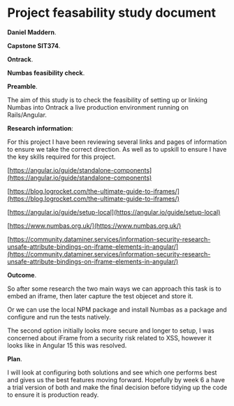 # Project feasability study document

**Daniel Maddern**.

**Capstone SIT374**.

**Ontrack**.

**Numbas feasibility check**.

**Preamble**.

The aim of this study is to check the feasibility of setting up or linking Numbas into Ontrack a
live production environment running on Rails/Angular.

**Research information**:

For this project I have been reviewing several links and pages of information to ensure we take the
correct direction. As well as to upskill to ensure I have the key skills required for this project.

[https://angular.io/guide/standalone-components](https://angular.io/guide/standalone-components)

[https://blog.logrocket.com/the-ultimate-guide-to-iframes/](https://blog.logrocket.com/the-ultimate-guide-to-iframes/)

[https://angular.io/guide/setup-local](https://angular.io/guide/setup-local)

[https://www.numbas.org.uk/](https://www.numbas.org.uk/)

[https://community.dataminer.services/information-security-research-unsafe-attribute-bindings-on-iframe-elements-in-angular/](https://community.dataminer.services/information-security-research-unsafe-attribute-bindings-on-iframe-elements-in-angular/)

**Outcome**.

So after some research the two main ways we can approach this task is to embed an iframe, then later
capture the test objecet and store it.

Or we can use the local NPM package and install Numbas as a package and configure and run the tests
natively.

The second option initially looks more secure and longer to setup, I was concerned about iFrame from
a security risk related to XSS, however it looks like in Angular 15 this was resolved.

**Plan**.

I will look at configuring both solutions and see which one performs best and gives us the best
features moving forward. Hopefully by week 6 a have a trial version of both and make the final
decision before tidying up the code to ensure it is production ready.
